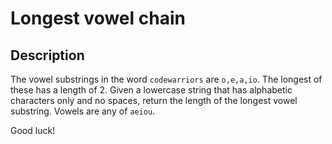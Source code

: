 # Longest vowel chain

## Description

The vowel substrings in the word `codewarriors` are `o,e,a,io`. The longest of these has a length of 2. Given a lowercase string that has alphabetic characters only and no spaces, return the length of the longest vowel substring. Vowels are any of `aeiou`.

Good luck!
